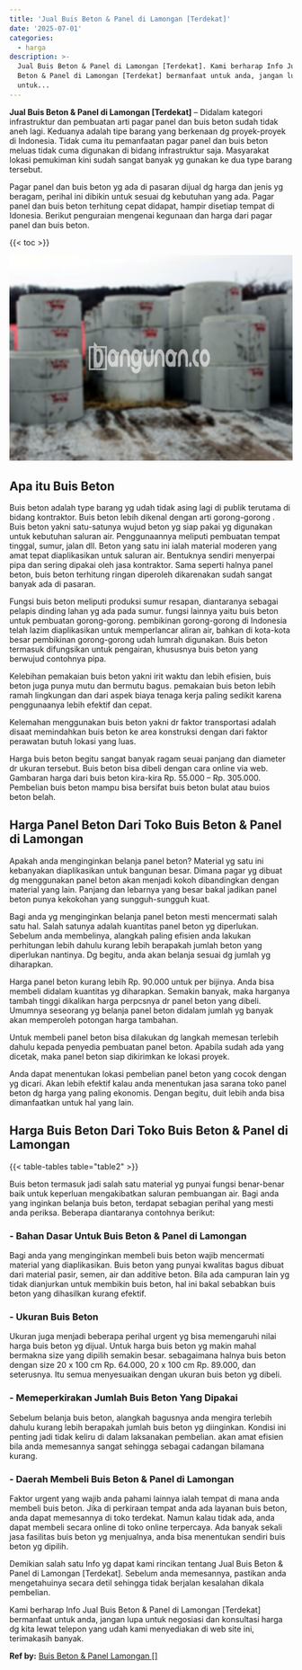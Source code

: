 ```yaml
---
title: 'Jual Buis Beton & Panel di Lamongan [Terdekat]'
date: '2025-07-01'
categories:
  - harga
description: >-
  Jual Buis Beton & Panel di Lamongan [Terdekat]. Kami berharap Info Jual Buis
  Beton & Panel di Lamongan [Terdekat] bermanfaat untuk anda, jangan lupa
  untuk...
---
```


**Jual Buis Beton & Panel di Lamongan \[Terdekat\]** – Didalam kategori infrastruktur dan pembuatan arti pagar panel dan buis beton sudah tidak aneh lagi. Keduanya adalah tipe barang yang berkenaan dg proyek-proyek di Indonesia. Tidak cuma itu pemanfaatan pagar panel dan buis beton meluas tidak cuma digunakan di bidang infrastruktur saja. Masyarakat lokasi pemukiman kini sudah sangat banyak yg gunakan ke dua type barang tersebut.

Pagar panel dan buis beton yg ada di pasaran dijual dg harga dan jenis yg beragam, perihal ini dibikin untuk sesuai dg kebutuhan yang ada. Pagar panel dan buis beton terhitung cepat didapat, hampir disetiap tempat di Idonesia. Berikut penguraian mengenai kegunaan dan harga dari pagar panel dan buis beton.

{{< toc >}}

![Jual Buis Beton & Panel di Lamongan [Terdekat]](/images/jual-panel-buis-beton-murah-52.png)

## Apa itu Buis Beton

Buis beton adalah type barang yg udah tidak asing lagi di publik terutama di bidang kontraktor. Buis beton lebih dikenal dengan arti gorong-gorong . Buis beton yakni satu-satunya wujud beton yg siap pakai yg digunakan untuk kebutuhan saluran air. Penggunaannya meliputi pembuatan tempat tinggal, sumur, jalan dll. Beton yang satu ini ialah material moderen yang amat tepat diaplikasikan untuk saluran air. Bentuknya sendiri menyerpai pipa dan sering dipakai oleh jasa kontraktor. Sama seperti halnya panel beton, buis beton terhitung ringan diperoleh dikarenakan sudah sangat banyak ada di pasaran.

Fungsi buis beton meliputi produksi sumur resapan, diantaranya sebagai pelapis dinding lahan yg ada pada sumur. fungsi lainnya yaitu buis beton untuk pembuatan gorong-gorong. pembikinan gorong-gorong di Indonesia telah lazim diaplikasikan untuk memperlancar aliran air, bahkan di kota-kota besar pembikinan gorong-gorong udah lumrah digunakan. Buis beton termasuk difungsikan untuk pengairan, khususnya buis beton yang berwujud contohnya pipa.

Kelebihan pemakaian buis beton yakni irit waktu dan lebih efisien, buis beton juga punya mutu dan bermutu bagus. pemakaian buis beton lebih ramah lingkungan dan dari aspek biaya tenaga kerja paling sedikit karena penggunaanya lebih efektif dan cepat.

Kelemahan menggunakan buis beton yakni dr faktor transportasi adalah disaat memindahkan buis beton ke area konstruksi dengan dari faktor perawatan butuh lokasi yang luas.

Harga buis beton begitu sangat banyak ragam seuai panjang dan diameter dr ukuran tersebut. Buis beton bisa dibeli dengan cara online via web. Gambaran harga dari buis beton kira-kira Rp. 55.000 – Rp. 305.000. Pembelian buis beton mampu bisa bersifat buis beton bulat atau buios beton belah.

## Harga Panel Beton Dari Toko Buis Beton & Panel di Lamongan

Apakah anda menginginkan belanja panel beton? Material yg satu ini kebanyakan diaplikasikan untuk bangunan besar. Dimana pagar yg dibuat dg menggunakan panel beton akan menjadi kokoh dibandingkan dengan material yang lain. Panjang dan lebarnya yang besar bakal jadikan panel beton punya kekokohan yang sungguh-sungguh kuat.

Bagi anda yg menginginkan belanja panel beton mesti mencermati salah satu hal. Salah satunya adalah kuantitas panel beton yg diperlukan. Sebelum anda membelinya, alangkah paling efisien anda lakukan perhitungan lebih dahulu kurang lebih berapakah jumlah beton yang diperlukan nantinya. Dg begitu, anda akan belanja sesuai dg jumlah yg diharapkan.

Harga panel beton kurang lebih Rp. 90.000 untuk per bijinya. Anda bisa membeli didalam kuantitas yg diharapkan. Semakin banyak, maka harganya tambah tinggi dikalikan harga perpcsnya dr panel beton yang dibeli. Umumnya seseorang yg belanja panel beton didalam jumlah yg banyak akan memperoleh potongan harga tambahan.

Untuk membeli panel beton bisa dilakukan dg langkah memesan terlebih dahulu kepada penyedia pembuatan panel beton. Apabila sudah ada yang dicetak, maka panel beton siap dikirimkan ke lokasi proyek.

Anda dapat menentukan lokasi pembelian panel beton yang cocok dengan yg dicari. Akan lebih efektif kalau anda menentukan jasa sarana toko panel beton dg harga yang paling ekonomis. Dengan begitu, duit lebih anda bisa dimanfaatkan untuk hal yang lain.

## Harga Buis Beton Dari Toko Buis Beton & Panel di Lamongan

{{< table-tables table="table2" >}}

Buis beton termasuk jadi salah satu material yg punyai fungsi benar-benar baik untuk keperluan mengakibatkan saluran pembuangan air. Bagi anda yang inginkan belanja buis beton, terdapat sebagian perihal yang mesti anda periksa. Beberapa diantaranya contohnya berikut:

### \- Bahan Dasar Untuk Buis Beton & Panel di Lamongan

Bagi anda yang menginginkan membeli buis beton wajib mencermati material yang diaplikasikan. Buis beton yang punyai kwalitas bagus dibuat dari material pasir, semen, air dan additive beton. Bila ada campuran lain yg tidak dianjurkan untuk membikin buis beton, hal ini bakal sebabkan buis beton yang dihasilkan kurang efektif.

### \- Ukuran Buis Beton

Ukuran juga menjadi beberapa perihal urgent yg bisa memengaruhi nilai harga buis beton yg dijual. Untuk harga buis beton yg makin mahal bermakna size yang dipilih semakin besar. sebagaimana halnya buis beton dengan size 20 x 100 cm Rp. 64.000, 20 x 100 cm Rp. 89.000, dan seterusnya. Itu semua menyesuaikan dengan ukuran buis beton yg dibeli.

### \- Memeperkirakan Jumlah Buis Beton Yang Dipakai

Sebelum belanja buis beton, alangkah bagusnya anda mengira terlebih dahulu kurang lebih berapakah jumlah buis beton yg diinginkan. Kondisi ini penting jadi tidak keliru di dalam laksanakan pembelian. akan amat efisien bila anda memesannya sangat sehingga sebagai cadangan bilamana kurang.

### \- Daerah Membeli Buis Beton & Panel di Lamongan

Faktor urgent yang wajib anda pahami lainnya ialah tempat di mana anda membeli buis beton. Jika di perkiraan tempat anda ada layanan buis beton, anda dapat memesannya di toko terdekat. Namun kalau tidak ada, anda dapat membeli secara online di toko online terpercaya. Ada banyak sekali jasa fasilitas buis beton yg menjualnya, anda bisa menentukan sendiri buis beton yg dipilih.

Demikian salah satu Info yg dapat kami rincikan tentang Jual Buis Beton & Panel di Lamongan \[Terdekat\]. Sebelum anda memesannya, pastikan anda mengetahuinya secara detil sehingga tidak berjalan kesalahan dikala pembelian.

Kami berharap Info Jual Buis Beton & Panel di Lamongan \[Terdekat\] bermanfaat untuk anda, jangan lupa untuk negosiasi dan konsultasi harga dg kita lewat telepon yang udah kami menyediakan di web site ini, terimakasih banyak.

**Ref by:** [Buis Beton & Panel Lamongan []](https://id.wikipedia.org/wiki/Buis)
